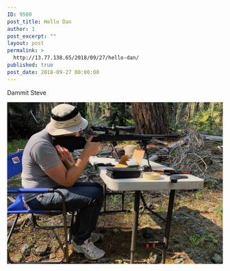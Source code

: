 ```yaml
---
ID: 9500
post_title: Hello Dan
author: 1
post_excerpt: ""
layout: post
permalink: >
  http://13.77.138.65/2018/09/27/hello-dan/
published: true
post_date: 2018-09-27 00:00:00
---
```

Dammit Steve


![Wait that's not Dan](https://github.com/sdzentner/blog_test/raw/master/pics/steve_shooting.jpg)